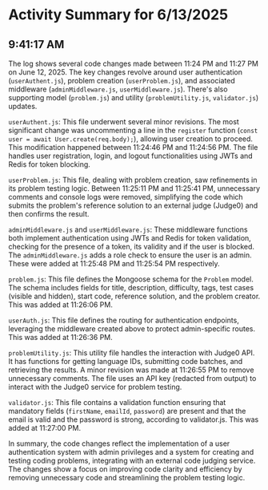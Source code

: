 # Activity Summary for 6/13/2025

## 9:41:17 AM
The log shows several code changes made between 11:24 PM and 11:27 PM on June 12, 2025.  The key changes revolve around user authentication (`userAuthent.js`), problem creation (`userProblem.js`), and associated middleware (`adminMiddleware.js`, `userMiddleware.js`).  There's also supporting model (`problem.js`) and utility (`problemUtility.js`, `validator.js`) updates.

`userAuthent.js`:  This file underwent several minor revisions. The most significant change was uncommenting a line in the `register` function (`const user = await User.create(req.body);`), allowing user creation to proceed. This modification happened between 11:24:46 PM and 11:24:56 PM. The file handles user registration, login, and logout functionalities using JWTs and Redis for token blocking.

`userProblem.js`: This file, dealing with problem creation, saw refinements in its problem testing logic.  Between 11:25:11 PM and 11:25:41 PM, unnecessary comments and console logs were removed, simplifying the code which submits the problem's reference solution to an external judge (Judge0) and then confirms the result.

`adminMiddleware.js` and `userMiddleware.js`:  These middleware functions both implement authentication using JWTs and Redis for token validation, checking for the presence of a token, its validity and if the user is blocked. The `adminMiddleware.js` adds a role check to ensure the user is an admin.  These were added at 11:25:48 PM and 11:25:54 PM respectively.

`problem.js`: This file defines the Mongoose schema for the `Problem` model. The schema includes fields for title, description, difficulty, tags, test cases (visible and hidden), start code, reference solution, and the problem creator.  This was added at 11:26:06 PM.

`userAuth.js`: This file defines the routing for authentication endpoints, leveraging the middleware created above to protect admin-specific routes.  This was added at 11:26:36 PM.

`problemUtility.js`: This utility file handles the interaction with Judge0 API.  It has functions for getting language IDs, submitting code batches, and retrieving the results.  A minor revision was made at 11:26:55 PM to remove unnecessary comments. The file uses an API key (redacted from output) to interact with the Judge0 service for problem testing.

`validator.js`: This file contains a validation function ensuring that mandatory fields (`firstName`, `emailId`, `password`) are present and that the email is valid and the password is strong, according to validator.js. This was added at 11:27:00 PM.

In summary, the code changes reflect the implementation of a user authentication system with admin privileges and a system for creating and testing coding problems, integrating with an external code judging service.  The changes show a focus on improving code clarity and efficiency by removing unnecessary code and streamlining the problem testing logic.
